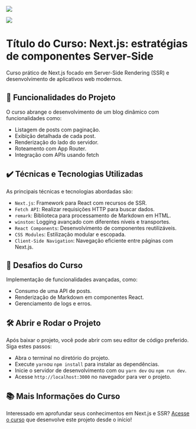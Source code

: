 ![](thumbnail.png)

![](https://img.shields.io/github/license/alura-cursos/android-com-kotlin-personalizando-ui)

# Título do Curso: Next.js: estratégias de componentes Server-Side

Curso prático de Next.js focado em Server-Side Rendering (SSR) e desenvolvimento de aplicativos web modernos.

## 🔨 Funcionalidades do Projeto

O curso abrange o desenvolvimento de um blog dinâmico com funcionalidades como:

- Listagem de posts com paginação.
- Exibição detalhada de cada post.
- Renderização do lado do servidor.
- Roteamento com App Router.
- Integração com APIs usando fetch

## ✔️ Técnicas e Tecnologias Utilizadas

As principais técnicas e tecnologias abordadas são:

- `Next.js`: Framework para React com recursos de SSR.
- `Fetch API`: Realizar requisições HTTP para buscar dados.
- `remark`: Biblioteca para processamento de Markdown em HTML.
- `winston`: Logging avançado com diferentes níveis e transportes.
- `React Components`: Desenvolvimento de componentes reutilizáveis.
- `CSS Modules`: Estilização modular e escopada.
- `Client-Side Navigation`: Navegação eficiente entre páginas com Next.js.

## 🎯 Desafios do Curso

Implementação de funcionalidades avançadas, como:

- Consumo de uma API de posts.
- Renderização de Markdown em componentes React.
- Gerenciamento de logs e erros.

## 🛠️ Abrir e Rodar o Projeto

Após baixar o projeto, você pode abrir com seu editor de código preferido. Siga estes passos:

- Abra o terminal no diretório do projeto.
- Execute `yarn`ou `npm install` para instalar as dependências.
- Inicie o servidor de desenvolvimento com ou `yarn dev` ou `npm run dev`.
- Acesse `http://localhost:3000` no navegador para ver o projeto.

## 📚 Mais Informações do Curso

Interessado em aprofundar seus conhecimentos em Next.js e SSR? [Acesse o curso]() que desenvolve este projeto desde o início!
